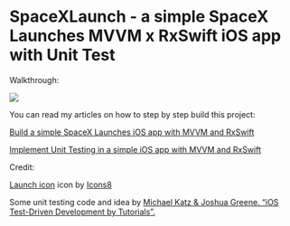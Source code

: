 # SpaceXLaunch - a simple SpaceX Launches MVVM x RxSwift iOS app with Unit Test

Walkthrough:

![](SpaceXLaunch.gif)

You can read my articles on how to step by step build this project:

<a target="_blank" href="https://bit.ly/3x6PE4W">Build a simple SpaceX Launches iOS app with MVVM and RxSwift</a>

<a target="_blank" href="https://bit.ly/3kROojC">Implement Unit Testing in a simple iOS app with MVVM and RxSwift</a>

Credit:

<a target="_blank" href="https://icons8.com/icons/set/launched-rocket">Launch icon</a> icon by <a target="_blank" href="https://icons8.com">Icons8</a>

Some unit testing code and idea by <a target="_blank" href="https://www.raywenderlich.com/books/ios-test-driven-development-by-tutorials/v1.0">Michael Katz & Joshua Greene. “iOS Test-Driven Development by Tutorials”.</a>
